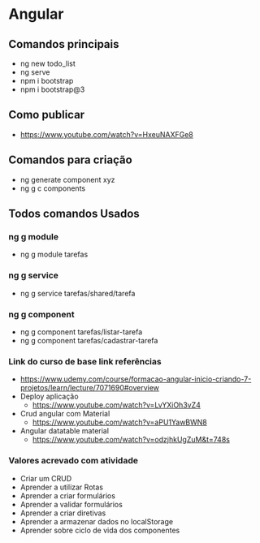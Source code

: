# Angular
## Comandos principais
* ng new todo_list
* ng serve
* npm i bootstrap
* npm i bootstrap@3

## Como publicar
* https://www.youtube.com/watch?v=HxeuNAXFGe8

## Comandos para criação
* ng generate component xyz
* ng g c components

## Todos comandos Usados

### ng g module
* ng g module tarefas

### ng g service
* ng g service tarefas/shared/tarefa

### ng g component
* ng g component tarefas/listar-tarefa
* ng g component tarefas/cadastrar-tarefa

### Link do curso de base link referências
* https://www.udemy.com/course/formacao-angular-inicio-criando-7-projetos/learn/lecture/7071690#overview
* Deploy aplicação
    * https://www.youtube.com/watch?v=LvYXiOh3vZ4
* Crud angular com Material
    * https://www.youtube.com/watch?v=aPU1YawBWN8
* Angular datatable material
    * https://www.youtube.com/watch?v=odzjhkUgZuM&t=748s
### Valores acrevado com atividade
* Criar um CRUD
* Aprender a utilizar Rotas
* Aprender a criar formulários
* Aprender a validar formulários
* Aprender a criar diretivas
* Aprender a armazenar dados no localStorage
* Aprender sobre ciclo de vida dos componentes
